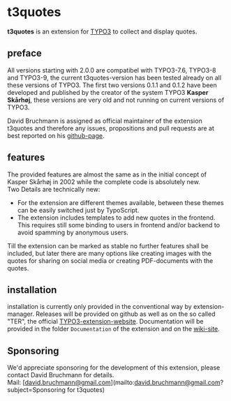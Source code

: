 t3quotes
========
**t3quotes** is an extension for [TYPO3](https://typo3.org) to collect and display quotes.

preface
-------
All versions starting with 2.0.0 are compatibel with TYPO3-7.6, TYPO3-8 and TYPO3-9, the current t3quotes-version has been tested already on all these versions of TYPO3.
The first two versions 0.1.1 and 0.1.2 have been developed and published by the creator of the system TYPO3
**Kasper Skårhøj**, these versions are very old and not running on current versions of TYPO3.  

David Bruchmann is assigned as official maintainer of the extension t3quotes and therefore any issues, propositions and pull requests are at best reported on his [github-page](https://github.com/DavidBruchmann/t3quotes/).  

features
--------
The provided features are almost the same as in the initial concept of Kasper Skårhøj in 2002 while the complete code is absolutely new.  
Two Details are technically new:  
- For the extension are different themes available, between these themes can be easily switched just by TypoScript.  
- The extension includes templates to add new quotes in the frontend. This requires still some binding to users in frontend and/or backend to avoid spamming by anonymous users.

Till the extension can be marked as stable no further features shall be included, but later there are many options like creating images with the quotes for sharing on social media or creating PDF-documents with the quotes.

installation
------------
installation is currently only provided in the conventional way by extension-manager. Releases will be provided on github as well as on the so called "TER", the official [TYPO3-extension-website](https://extensions.typo3.org/extension/t3quotes/).
Documentation will be provided in the folder `Documentation` of the extension and on the [wiki-site](https://github.com/DavidBruchmann/t3quotes/wiki).

Sponsoring
----------
We'd appreciate sponsoring for the development of this extension, please contact David Bruchmann for details.    
Mail: [david.bruchmann@gmail.com](mailto:david.bruchmann@gmail.com?subject=Sponsoring for t3quotes)







